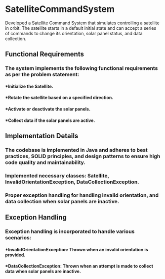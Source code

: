 # SatelliteCommandSystem
Developed a Satellite Command System that simulates controlling a satellite in orbit. The satellite starts in a default initial state and can accept a series of commands to change its orientation, solar panel status, and data collection.
## Functional Requirements
### The system implements the following functional requirements as per the problem statement:
#### *Initialize the Satellite.
#### *Rotate the satellite based on a specified direction.
#### *Activate or deactivate the solar panels.
#### *Collect data if the solar panels are active.
## Implementation Details
### The codebase is implemented in Java and adheres to best practices, SOLID principles, and design patterns to ensure high code quality and maintainability.
### Implemented necessary classes: Satellite, InvalidOrientationException, DataCollectionException.
### Proper exception handling for handling invalid orientation, and data collection when solar panels are inactive.
## Exception Handling
### Exception handling is incorporated to handle various scenarios:
#### *InvalidOrientationException: Thrown when an invalid orientation is provided.
#### *DataCollectionException: Thrown when an attempt is made to collect data when solar panels are inactive.
